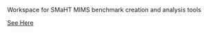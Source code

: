 
Workspace for SMaHT MIMS benchmark creation and analysis tools

<a href="https://raw.githack.com/BCM-HGSC/SMaHT_MIMS/main/coverage_calculatorvaf_coverage_predictor.html">See Here</a>
